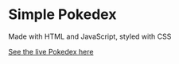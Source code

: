 # Simple Pokedex
Made with HTML and JavaScript, styled with CSS

[See the live Pokedex here](https://sebbex1337.github.io/Pokemon-app/)